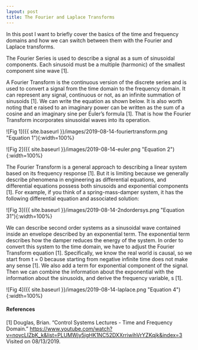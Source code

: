 ```yaml
---
layout: post
title: The Fourier and Laplace Transforms 
---
```


In this post I want to briefly cover the basics of the time and frequency domains and how we can switch between them with the Fourier and Laplace transforms. 

The Fourier Series is used to describe a signal as a sum of sinusoidal components. Each sinusoid must be a multiple (harmonic) of the smallest component sine wave [1]. 

A Fourier Transform is the continuous version of the discrete series and is used to convert a signal from the time domain to the frequency domain. It can represent any signal, continuous or not, as an infinite summation of sinusoids [1]. We can write the equation as shown below. It is also worth noting that e raised to an imaginary power can be written as the sum of a cosine and an imaginary sine per Euler’s formula [1]. That is how the Fourier Transform incorporates sinusoidal waves into its operation. 

![Fig 1]({{ site.baseurl }}/images/2019-08-14-fouriertransform.png "Equation 1"){:width=100%}  

![Fig 2]({{ site.baseurl }}/images/2019-08-14-euler.png "Equation 2"){:width=100%}  

The Fourier Transform is a general approach to describing a linear system based on its frequency response [1]. But it is limiting because we generally describe phenomena in engineering as differential equations, and differential equations possess both sinusoids and exponential components [1]. For example, if you think of a spring-mass-damper system, it has the following differential equation and associated solution: 

![Fig 3]({{ site.baseurl }}/images/2019-08-14-2ndordersys.png "Equation 31"){:width=100%}  

We can describe second order systems as a sinusoidal wave contained inside an envelope described by an exponential term. The exponential term describes how the damper reduces the energy of the system. In order to convert this system to the time domain, we have to adjust the Fourier Transform equation [1]. Specifically, we know the real world is causal, so we start from t = 0 because starting from negative infinite time does not make any sense [1]. We also add a term for exponential component of the signal. Then we can combine the information about the exponential with the information about the sinusoids, and derive the frequency variable, s [1]. 

![Fig 4]({{ site.baseurl }}/images/2019-08-14-laplace.png "Equation 4"){:width=100%}  

#### References  
[1] Douglas, Brian. “Control Systems Lectures - Time and Frequency Domain.” <https://www.youtube.com/watch?v=noycLIZbK_k&list=PLUMWjy5jgHK1NC52DXXrriwihVrYZKqjk&index=3> Visited on 08/13/2019. 
